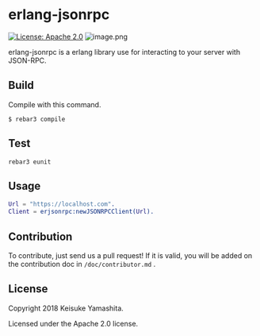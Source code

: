 # erlang-jsonrpc

[![License: Apache 2.0](https://img.shields.io/badge/License-Apache%202.0-blue.svg)](https://opensource.org/licenses/Apache-2.0)
![image.png](https://qiita-image-store.s3.amazonaws.com/0/153320/c2dac897-fe0f-95ca-95a5-34c1e902fad5.png)

erlang-jsonrpc is a erlang library use for interacting to your server with JSON-RPC.

## Build 
Compile with this command.

```
$ rebar3 compile
```

## Test

```
rebar3 eunit
```

## Usage

```erlang
Url = "https://localhost.com".
Client = erjsonrpc:newJSONRPCClient(Url).
```

## Contribution
To contribute, just send us a pull request!
If it is valid, you will be added on the contribution doc in `/doc/contributor.md` .

## License
Copyright 2018 Keisuke Yamashita.

Licensed under the Apache 2.0 license.
